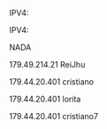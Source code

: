 <article class="markdown-body entry-content container-lg" itemprop="text"><p dir="auto">IPV4: </p><p dir="auto">IPV4: </p><p dir="auto">NADA</p><p dir="auto">
</p><p dir="auto">179.49.214.21 ReiJhu</p>
<p dir="auto">179.44.20.401 cristiano</p>

 179.44.20.401 lorita
</article>
 179.44.20.401 cristiano7